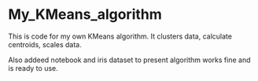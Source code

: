 # My_KMeans_algorithm
This is code for my own KMeans algorithm. It clusters data, calculate centroids, scales data.

Also addeed notebook and iris dataset to present algorithm works fine and is ready to use.
